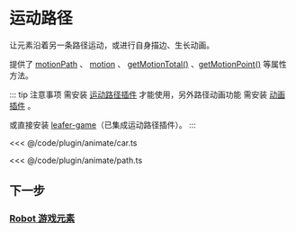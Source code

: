 <script setup>
import Case from '/component/Case.vue'
</script>

# 运动路径

让元素沿着另一条路径运动，或进行自身描边、生长动画。

提供了 [motionPath](/reference/UI/motionPath.md) 、 [motion](/reference/UI/motion.md) 、 [getMotionTotal()](/reference/UI/getMotionTotal.md) 、[getMotionPoint()](/reference/UI/getMotionPoint.md) 等属性方法。

::: tip 注意事项
需安装 [运动路径插件](/plugin/in/motion-path/index.md) 才能使用，另外路径动画功能 需安装 [动画插件](/plugin/in/animate/index.md) 。

或直接安装 [leafer-game](/guide/install/game/start.md)（已集成运动路径插件）。
:::

<case name="AnimateCar" editor=false ></case>

<<< @/code/plugin/animate/car.ts

<case name="AnimatePath" editor=false height=240></case>

<<< @/code/plugin/animate/path.ts

## 下一步

### [Robot 游戏元素](/guide/plugin/robot.md)
